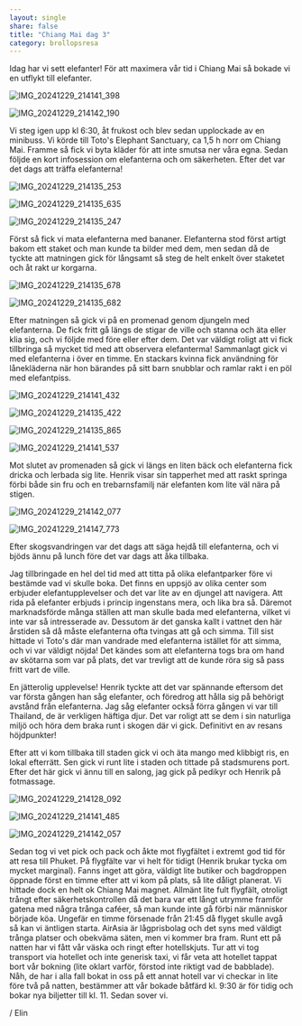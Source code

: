 ```yaml
---
layout: single
share: false
title: "Chiang Mai dag 3"
category: brollopsresa
---
```


Idag har vi sett elefanter! För att maximera vår tid i Chiang Mai så bokade vi en utflykt till elefanter. 

![IMG_20241229_214141_398](https://github.com/user-attachments/assets/6f44dabd-951a-4691-b85b-29a7478e645d)

![IMG_20241229_214142_190](https://github.com/user-attachments/assets/d30c210e-a0fc-4967-bb92-1af3d255cb3e)

Vi steg igen upp kl 6:30, åt frukost och blev sedan upplockade av en minibuss. Vi körde till Toto's Elephant Sanctuary, ca 1,5 h norr om Chiang Mai. Framme så fick vi byta kläder för att inte smutsa ner våra egna. Sedan följde en kort infosession om elefanterna och om säkerheten. Efter det var det dags att träffa elefanterna! 

![IMG_20241229_214135_253](https://github.com/user-attachments/assets/64de6ad0-d01b-475d-b115-67702f7fcb50)


![IMG_20241229_214135_635](https://github.com/user-attachments/assets/0d264e39-b706-4aa1-9078-a12bd87ba464)


![IMG_20241229_214135_247](https://github.com/user-attachments/assets/eabc63c5-1a40-4567-aeb4-6e8b7da5226e)


Först så fick vi mata elefanterna med bananer. 
Elefanterna stod först artigt bakom ett staket och man kunde ta bilder med dem, men sedan då de tyckte att matningen gick för långsamt så steg de helt enkelt över staketet och åt rakt ur korgarna. 

![IMG_20241229_214135_678](https://github.com/user-attachments/assets/7c06eca1-106a-4b72-94b7-c8d8ba5f1f32)


![IMG_20241229_214135_682](https://github.com/user-attachments/assets/c91f21b3-6d06-4422-9513-a92a08606691)



Efter matningen så gick vi på en promenad genom djungeln med elefanterna. De fick fritt gå längs de stigar de ville och stanna och äta eller klia sig, och vi följde med före eller efter dem. Det var väldigt roligt att vi fick tillbringa så mycket tid med att observera elefanterma! Sammanlagt gick vi med elefanterna i över en timme.
En stackars kvinna fick användning för lånekläderna när hon bärandes på sitt barn snubblar och ramlar rakt i en pöl med elefantpiss.


![IMG_20241229_214141_432](https://github.com/user-attachments/assets/e7b85951-982e-49cb-ab5d-802772d93b77)


![IMG_20241229_214135_422](https://github.com/user-attachments/assets/644e3816-b743-484e-bd6b-180ea941681b)


![IMG_20241229_214135_865](https://github.com/user-attachments/assets/1213275a-8e71-4c2a-b5c0-e001f08cc1e4)


![IMG_20241229_214141_537](https://github.com/user-attachments/assets/5d3a60e7-9ffb-4492-af9b-16994671f777)


Mot slutet av promenaden så gick vi längs en liten bäck och elefanterna fick dricka och lerbada sig lite. Henrik visar sin tapperhet med att raskt springa förbi både sin fru och en trebarnsfamilj när elefanten kom lite väl nära på stigen.


![IMG_20241229_214142_077](https://github.com/user-attachments/assets/17617890-5460-44aa-9b59-03ec84cb1761)

![IMG_20241229_214147_773](https://github.com/user-attachments/assets/ba560abf-9521-4f82-87ba-1223e10853d2)

Efter skogsvandringen var det dags att säga hejdå till elefanterna, och vi bjöds ännu på lunch före det var dags att åka tillbaka.

Jag tillbringade en hel del tid med att titta på olika elefantparker före vi bestämde vad vi skulle boka. Det finns en uppsjö av olika center som erbjuder elefantupplevelser och det var lite av en djungel att navigera. Att rida på elefanter erbjuds i princip ingenstans mera, och lika bra så. Däremot marknadsförde många ställen att man skulle bada med elefanterna, vilket vi inte var så intresserade av. Dessutom är det ganska kallt i vattnet den här årstiden så då måste elefanterna ofta tvingas att gå och simma. Till sist hittade vi Toto's där man vandrade med elefanterna istället för att simma, och vi var väldigt nöjda! 
Det kändes som att elefanterna togs bra om hand av skötarna som var på plats, det var trevligt att de kunde röra sig så pass fritt vart de ville. 

En jätterolig upplevelse! Henrik tyckte att det var spännande eftersom det var första gången han såg elefanter, och föredrog att hålla sig på behörigt avstånd från elefanterna. Jag såg elefanter också förra gången vi var till Thailand, de är verkligen häftiga djur. Det var roligt att se dem i sin naturliga miljö och höra dem braka runt i skogen där vi gick. Definitivt en av resans höjdpunkter! 

Efter att vi kom tillbaka till staden gick vi och äta mango med klibbigt ris, en lokal efterrätt. Sen gick vi runt lite i staden och tittade på stadsmurens port. 
Efter det här gick vi ännu till en salong, jag gick på pedikyr och Henrik på fotmassage. 

![IMG_20241229_214128_092](https://github.com/user-attachments/assets/8200dc79-18b6-4bef-90c1-e3c008254fbb)


![IMG_20241229_214141_485](https://github.com/user-attachments/assets/453dc49d-95af-451c-9220-5db57d8ae523)


![IMG_20241229_214142_057](https://github.com/user-attachments/assets/3e970a1e-eb9a-4149-87ee-af81789c18ac)


Sedan tog vi vet pick och pack och åkte mot flygfältet i extremt god tid för att resa till Phuket. 
På flygfälte var vi helt för tidigt (Henrik brukar tycka om mycket marginal). Fanns inget att göra, väldigt lite butiker och bagdroppen öppnade först en timme efter att vi kom på plats, så lite dåligt planerat. Vi hittade dock en helt ok Chiang Mai magnet. Allmänt lite fult flygfält, otroligt trångt efter säkerhetskontrollen då det bara var ett långt utrymme framför gatena med några trånga caféer, så man kunde inte gå förbi när människor började köa. Ungefär en timme försenade från 21:45 då flyget skulle avgå så kan vi äntligen starta. AirAsia är lågprisbolag och det syns med väldigt trånga platser och obekväma säten, men vi kommer bra fram. Runt ett på natten har vi fått vår väska och ringt efter hotellskjuts. Tur att vi tog transport via hotellet och inte generisk taxi, vi får veta att hotellet tappat bort vår bokning (lite oklart varför, förstod inte riktigt vad de babblade). Nåh, de har i alla fall bokat in oss på ett annat hotell var vi checkar in lite före två på natten, bestämmer att vår bokade båtfärd kl. 9:30 är för tidig och bokar nya biljetter till kl. 11. Sedan sover vi.


/ Elin